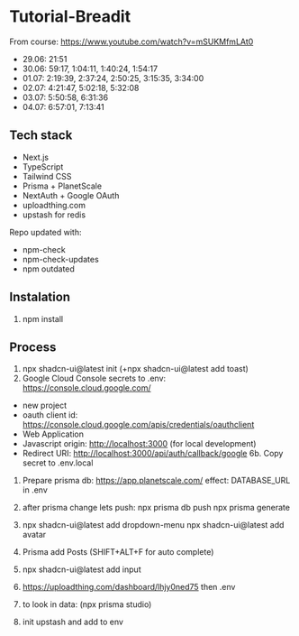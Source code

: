 # Tutorial-Breadit

From course: <https://www.youtube.com/watch?v=mSUKMfmLAt0>

- 29.06: 21:51
- 30.06: 59:17, 1:04:11, 1:40:24, 1:54:17
- 01.07: 2:19:39, 2:37:24, 2:50:25, 3:15:35, 3:34:00
- 02.07: 4:21:47, 5:02:18, 5:32:08
- 03.07: 5:50:58, 6:31:36
- 04.07: 6:57:01, 7:13:41

## Tech stack

- Next.js
- TypeScript
- Tailwind CSS
- Prisma + PlanetScale
- NextAuth + Google OAuth
- uploadthing.com
- upstash for redis

Repo updated with:

- npm-check
- npm-check-updates
- npm outdated

## Instalation

1. npm install

## Process

1. npx shadcn-ui@latest init (+npx shadcn-ui@latest add toast)
1. Google Cloud Console secrets to .env:
   <https://console.cloud.google.com/>

- new project
- oauth client id:
  <https://console.cloud.google.com/apis/credentials/oauthclient>
- Web Application
- Javascript origin: <http://localhost:3000> (for local development)
- Redirect URI: <http://localhost:3000/api/auth/callback/google>
  6b. Copy secret to .env.local

1. Prepare prisma db:
   <https://app.planetscale.com/>
   effect: DATABASE_URL in .env

1. after prisma change lets push:
   npx prisma db push
   npx prisma generate

1. npx shadcn-ui@latest add dropdown-menu
   npx shadcn-ui@latest add avatar

1. Prisma add Posts (SHIFT+ALT+F for auto complete)

1. npx shadcn-ui@latest add input

1. <https://uploadthing.com/dashboard/lhjy0ned75>
   then .env

1. to look in data:
   (npx prisma studio)

1. init upstash and add to env
